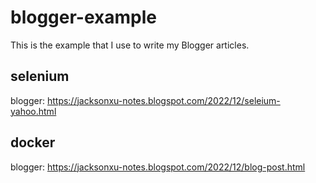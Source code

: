 # blogger-example
This is the example that I use to write my Blogger articles.

## selenium 
blogger: https://jacksonxu-notes.blogspot.com/2022/12/seleium-yahoo.html

## docker 
blogger: https://jacksonxu-notes.blogspot.com/2022/12/blog-post.html
